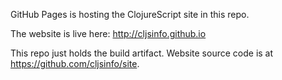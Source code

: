 GitHub Pages is hosting the ClojureScript site in this repo.

The website is live here: <http://cljsinfo.github.io>

This repo just holds the build artifact.  Website source code is at <https://github.com/cljsinfo/site>.